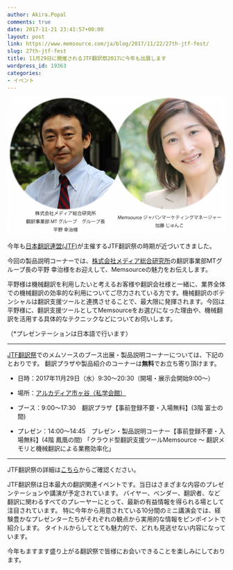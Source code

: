 ```yaml
---
author: Akira.Popal
comments: true
date: 2017-11-21 23:41:57+00:00
layout: post
link: https://www.memsource.com/ja/blog/2017/11/22/27th-jtf-fest/
slug: 27th-jtf-fest
title: 11月29日に開催されるJTF翻訳祭2017に今年も出展します
wordpress_id: 19363
categories:
- イベント
---
```




[![メディア総合研究所様と共同プレゼン](/uploads/2017/11/JTFfest2017Presentors-1-1024x641.png)](/uploads/2017/11/JTFfest2017Presentors-1.png)

今年も[日本翻訳連盟(JTF)](http://www.jtf.jp/)が主催するJTF翻訳祭の時期が近づいてきました。

今回の製品説明コーナーでは、[株式会社メディア総合研究所](http://www.mediasoken.jp/)の翻訳事業部MTグループ長の平野 幸治様をお迎えして、Memsourceの魅力をお伝えします。

平野様は機械翻訳を利用したいと考えるお客様や翻訳会社様と一緒に、業界全体での機械翻訳の効率的な利用についてご尽力されている方です。機械翻訳のポテンシャルは翻訳支援ツールと連携させることで、最大限に発揮されます。今回は平野様に、翻訳支援ツールとしてMemsourceをお選びになった理由や、機械翻訳を活用する具体的なテクニックなどについてお伺いします。


（*プレゼンテーションは日本語で行います）


<!-- more -->



* * *



[JTF翻訳祭](https://www.jtf.jp/festival/festival_program.do)でのメムソースのブース出展・製品説明コーナーについては、下記のとおりです。
翻訳プラザや製品紹介のコーナーは**無料**でお立ち寄り頂けます。



 	
  * 日時：2017年11月29日（水）9:30～20:30（開場・展示会開始9:00～）

 	
  * 場所：[アルカディア市ヶ谷（私学会館）](http://www.arcadia-jp.org/access.htm)

 	
  * ブース：9:00～17:30　翻訳プラザ【事前登録不要・入場無料】(3階 富士の間)

 	
  * プレゼン：14:00～14:45　プレゼン・製品説明コーナー【事前登録不要・入場無料】(4階 鳳凰の間)
「クラウド型翻訳支援ツールMemsource ～ 翻訳メモリと機械翻訳による業務効率化」





* * *



JTF翻訳祭の詳細は[こちら](https://www.jtf.jp/festival/festival_top.do)からご確認ください。

JTF翻訳祭は日本最大の翻訳関連イベントです。当日はさまざまな内容のプレゼンテーションや講演が予定されています。
バイヤー、ベンダー、翻訳者、など翻訳に関わるすべてのプレーヤーにとって、最新の有益情報を得られる場として注目されています。
特に今年から用意されている10分間のミニ講演会では、経験豊かなプレゼンターたちがそれぞれの観点から実用的な情報をピンポイントで紹介します。
タイトルからしてとても魅力的で、どれも見逃せない内容になっています。

今年もますます盛り上がる翻訳祭で皆様にお会いできることを楽しみにしております。


